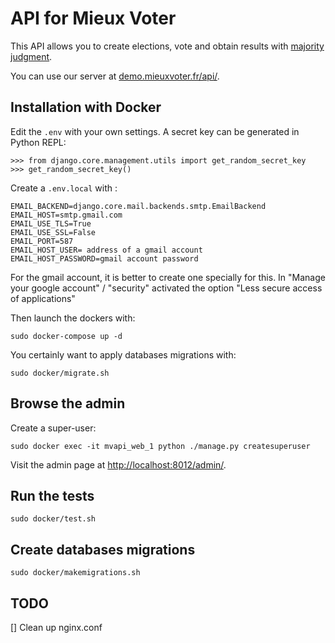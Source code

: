 # API for Mieux Voter

This API allows you to create elections, vote and obtain results with [majority judgment](https://en.wikipedia.org/wiki/Majority_judgment).

You can use our server at [demo.mieuxvoter.fr/api/](demo.mieuxvoter.fr/api/).


## Installation with Docker

Edit the `.env` with your own settings. A secret key can be generated in Python REPL:

```
>>> from django.core.management.utils import get_random_secret_key
>>> get_random_secret_key()
```
Create a `.env.local` with :

```
EMAIL_BACKEND=django.core.mail.backends.smtp.EmailBackend
EMAIL_HOST=smtp.gmail.com
EMAIL_USE_TLS=True
EMAIL_USE_SSL=False
EMAIL_PORT=587
EMAIL_HOST_USER= address of a gmail account
EMAIL_HOST_PASSWORD=gmail account password
```

For the gmail account, it is better to create one specially for this.
In "Manage your google account" / "security" activated the option "Less secure access of applications"


Then launch the dockers with:

`sudo docker-compose up -d`

You certainly want to apply databases migrations with:

`sudo docker/migrate.sh`

## Browse the admin

Create a super-user:

```
sudo docker exec -it mvapi_web_1 python ./manage.py createsuperuser
```

Visit the admin page at [http://localhost:8012/admin/](http://localhost:8012/admin/).

## Run the tests

`sudo docker/test.sh`

## Create databases migrations

`sudo docker/makemigrations.sh`


## TODO

[] Clean up nginx.conf
